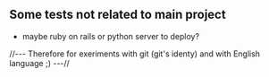 ## Some tests not related to main project 

- maybe ruby on rails or python server to deploy?


//---
Therefore for exeriments with git (git's identy) and with English language ;) 
---//
